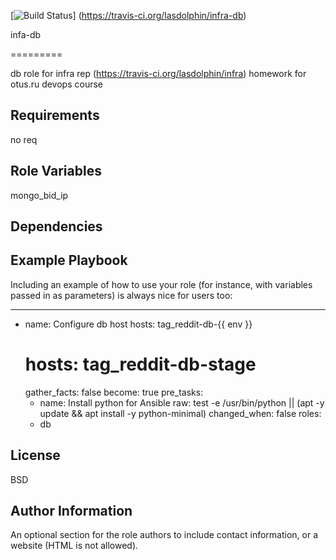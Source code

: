 [![Build Status](https://travis-ci.org/lasdolphin/infra-db.svg?branch=master)]
(https://travis-ci.org/lasdolphin/infra-db)


infa-db

=========

db role for infra rep
(https://travis-ci.org/lasdolphin/infra)
homework for otus.ru devops course

Requirements
------------

no req


Role Variables
--------------

mongo_bid_ip

Dependencies
------------


Example Playbook
----------------

Including an example of how to use your role (for instance, with variables passed in as parameters) is always nice for users too:

---
- name: Configure db host
  hosts: tag_reddit-db-{{ env }}
  # hosts: tag_reddit-db-stage
  gather_facts: false
  become: true
  pre_tasks:
    - name: Install python for Ansible
      raw: test -e /usr/bin/python || (apt -y update && apt install -y python-minimal)
      changed_when: false
  roles:
    - db


License
-------

BSD

Author Information
------------------

An optional section for the role authors to include contact information, or a website (HTML is not allowed).
